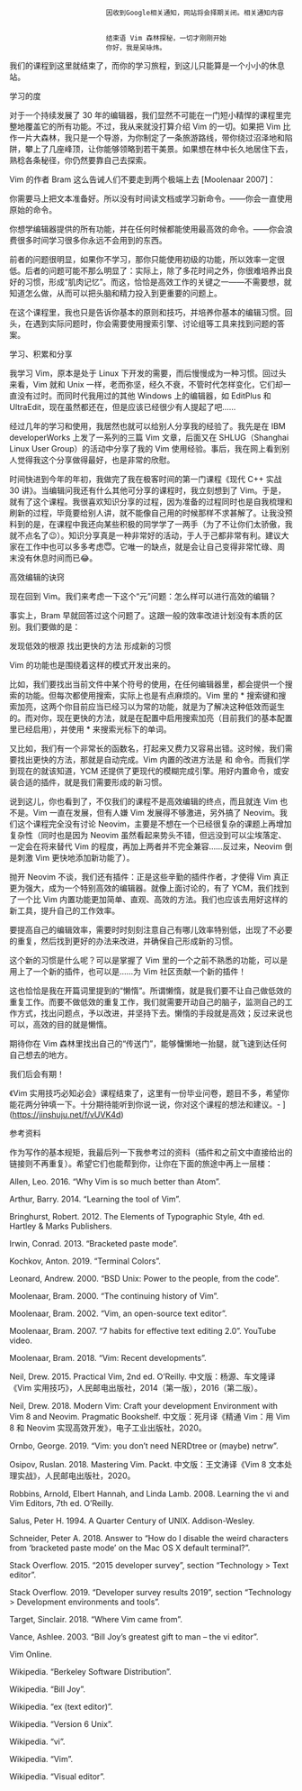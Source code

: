 
                            
                            因收到Google相关通知，网站将会择期关闭。相关通知内容
                            
                            
                            结束语 Vim 森林探秘，一切才刚刚开始
                            你好，我是吴咏炜。

我们的课程到这里就结束了，而你的学习旅程，到这儿只能算是一个小小的休息站。

学习的度

对于一个持续发展了 30 年的编辑器，我们显然不可能在一门短小精悍的课程里完整地覆盖它的所有功能。不过，我从来就没打算介绍 Vim 的一切。如果把 Vim 比作一片大森林，我只是一个导游，为你制定了一条旅游路线，带你绕过沼泽地和陷阱，攀上了几座峰顶，让你能够领略到若干美景。如果想在林中长久地居住下去，熟稔各条秘径，你仍然要靠自己去探索。

Vim 的作者 Bram 这么告诫人们不要走到两个极端上去 [Moolenaar 2007]：


你需要马上把文本准备好。所以没有时间读文档或学习新命令。——你会一直使用原始的命令。

你想学编辑器提供的所有功能，并在任何时候都能使用最高效的命令。——你会浪费很多时间学习很多你永远不会用到的东西。


前者的问题很明显，如果你不学习，那你只能使用初级的功能，所以效率一定很低。后者的问题可能不那么明显了：实际上，除了多花时间之外，你很难培养出良好的习惯，形成“肌肉记忆”。而这，恰恰是高效工作的关键之一——不需要想，就知道怎么做，从而可以把头脑和精力投入到更重要的问题上。

在这个课程里，我也只是告诉你基本的原则和技巧，并培养你基本的编辑习惯。回头，在遇到实际问题时，你会需要使用搜索引擎、讨论组等工具来找到问题的答案。

学习、积累和分享

我学习 Vim，原本是处于 Linux 下开发的需要，而后慢慢成为一种习惯。回过头来看，Vim 就和 Unix 一样，老而弥坚，经久不衰，不管时代怎样变化，它们却一直没有过时。而同时代我用过的其他 Windows 上的编辑器，如 EditPlus 和 UltraEdit，现在虽然都还在，但是应该已经很少有人提起了吧……

经过几年的学习和使用，我居然也就可以给别人分享我的经验了。我先是在 IBM developerWorks 上发了一系列的三篇 Vim 文章，后面又在 SHLUG（Shanghai Linux User Group）的活动中分享了我的 Vim 使用经验。事后，我在网上看到别人觉得我这个分享做得最好，也是非常的欣慰。

时间快进到今年的年初，我做完了我在极客时间的第一门课程《现代 C++ 实战 30 讲》。当编辑问我还有什么其他可分享的课程时，我立刻想到了 Vim。于是，就有了这个课程。我很喜欢知识分享的过程，因为准备的过程同时也是自我梳理和刷新的过程，毕竟要给别人讲，就不能像自己用的时候那样不求甚解了。让我没预料到的是，在课程中我还向某些积极的同学学了一两手（为了不让你们太骄傲，我就不点名了😉）。知识分享真是一种非常好的活动，于人于己都非常有利。建议大家在工作中也可以多多考虑😇。它唯一的缺点，就是会让自己变得非常忙碌、周末没有休息时间而已😂。

高效编辑的诀窍

现在回到 Vim。我们来考虑一下这个“元”问题：怎么样可以进行高效的编辑？

事实上，Bram 早就回答过这个问题了。这跟一般的效率改进计划没有本质的区别。我们要做的是：


发现低效的根源
找出更快的方法
形成新的习惯


Vim 的功能也是围绕着这样的模式开发出来的。

比如，我们要找出当前文件中某个符号的使用，在任何编辑器里，都会提供一个搜索的功能。但每次都使用搜索，实际上也是有点麻烦的。Vim 里的 * 搜索键和搜索加亮，这两个你目前应当已经习以为常的功能，就是为了解决这种低效而诞生的。而对你，现在更快的方法，就是在配置中启用搜索加亮（目前我们的基本配置里已经启用），并使用 * 来搜索光标下的单词。

又比如，我们有一个非常长的函数名，打起来又费力又容易出错。这时候，我们需要找出更快的方法，那就是自动完成。Vim 内置的改进方法是 <C-N> 和 <C-P> 命令。而我们学到现在的就该知道，YCM 还提供了更现代的模糊完成引擎。用好内置命令，或安装合适的插件，就是我们需要形成的新习惯。

说到这儿，你也看到了，不仅我们的课程不是高效编辑的终点，而且就连 Vim 也不是。Vim 一直在发展，但有人嫌 Vim 发展得不够激进，另外搞了 Neovim。我们这个课程完全没有讨论 Neovim，主要是不想在一个已经很复杂的课题上再增加复杂性（同时也是因为 Neovim 虽然看起来势头不错，但远没到可以尘埃落定、一定会在将来替代 Vim 的程度，再加上两者并不完全兼容……反过来，Neovim 倒是刺激 Vim 更快地添加新功能了）。

抛开 Neovim 不谈，我们还有插件：正是这些辛勤的插件作者，才使得 Vim 真正更为强大，成为一个特别高效的编辑器。就像上面讨论的，有了 YCM，我们找到了一个比 Vim 内置功能更加简单、直观、高效的方法。我们也应该去用好这样的新工具，提升自己的工作效率。

要提高自己的编辑效率，需要时时刻刻注意自己有哪儿效率特别低，出现了不必要的重复，然后找到更好的办法来改进，并确保自己形成新的习惯。

这个新的习惯是什么呢？可以是掌握了 Vim 里的一个之前不熟悉的功能，可以是用上了一个新的插件，也可以是……为 Vim 社区贡献一个新的插件！

这也恰恰是我在开篇词里提到的“懒惰”。所谓懒惰，就是我们要不让自己做低效的重复工作。而要不做低效的重复工作，我们就需要开动自己的脑子，监测自己的工作方式，找出问题点，予以改进，并坚持下去。懒惰的手段就是高效；反过来说也可以，高效的目的就是懒惰。



期待你在 Vim 森林里找出自己的“传送门”，能够慵懒地一抬腿，就飞速到达任何自己想去的地方。

我们后会有期！

《Vim 实用技巧必知必会》课程结束了，这里有一份毕业问卷，题目不多，希望你能花两分钟填一下。十分期待能听到你说一说，你对这个课程的想法和建议。-
](https://jinshuju.net/f/vUVK4d)

参考资料

作为写作的基本规矩，我最后列一下我参考过的资料（插件和之前文中直接给出的链接则不再重复）。希望它们也能帮到你，让你在下面的旅途中再上一层楼：

Allen, Leo. 2016. “Why Vim is so much better than Atom”.

Arthur, Barry. 2014. “Learning the tool of Vim”.

Bringhurst, Robert. 2012. The Elements of Typographic Style, 4th ed. Hartley & Marks Publishers.

Irwin, Conrad. 2013. “Bracketed paste mode”.

Kochkov, Anton. 2019. “Terminal Colors”.

Leonard, Andrew. 2000. “BSD Unix: Power to the people, from the code”.

Moolenaar, Bram. 2000. “The continuing history of Vim”.

Moolenaar, Bram. 2002. “Vim, an open-source text editor”.

Moolenaar, Bram. 2007. “7 habits for effective text editing 2.0”. YouTube video.

Moolenaar, Bram. 2018. “Vim: Recent developments”.

Neil, Drew. 2015. Practical Vim, 2nd ed. O’Reilly. 中文版：杨源、车文隆译《Vim 实用技巧》，人民邮电出版社，2014（第一版），2016（第二版）。

Neil, Drew. 2018. Modern Vim: Craft your development Environment with Vim 8 and Neovim. Pragmatic Bookshelf. 中文版：死月译《精通 Vim：用 Vim 8 和 Neovim 实现高效开发》，电子工业出版社，2020。

Ornbo, George. 2019. “Vim: you don’t need NERDtree or (maybe) netrw”.

Osipov, Ruslan. 2018. Mastering Vim. Packt. 中文版：王文涛译《Vim 8 文本处理实战》，人民邮电出版社，2020。

Robbins, Arnold, Elbert Hannah, and Linda Lamb. 2008. Learning the vi and Vim Editors, 7th ed. O’Reilly.

Salus, Peter H. 1994. A Quarter Century of UNIX. Addison-Wesley.

Schneider, Peter A. 2018. Answer to “How do I disable the weird characters from ‘bracketed paste mode’ on the Mac OS X default terminal?”.

Stack Overflow. 2015. “2015 developer survey”, section “Technology > Text editor”.

Stack Overflow. 2019. “Developer survey results 2019”, section “Technology > Development environments and tools”.

Target, Sinclair. 2018. “Where Vim came from”.

Vance, Ashlee. 2003. “Bill Joy’s greatest gift to man – the vi editor”.

Vim Online.

Wikipedia. “Berkeley Software Distribution”.

Wikipedia. “Bill Joy”.

Wikipedia. “ex (text editor)”.

Wikipedia. “Version 6 Unix”.

Wikipedia. “vi”.

Wikipedia. “Vim”.

Wikipedia. “Visual editor”.

                        
                        
                            